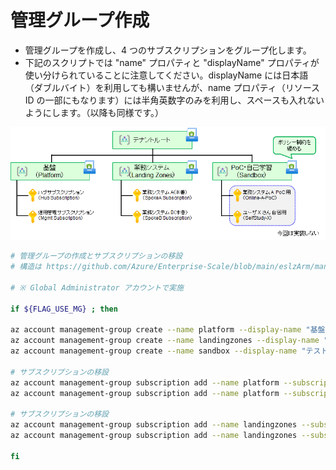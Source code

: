 # 管理グループ作成

- 管理グループを作成し、4 つのサブスクリプションをグループ化します。
- 下記のスクリプトでは "name" プロパティと "displayName" プロパティが使い分けられていることに注意してください。displayName には日本語（ダブルバイト）を利用しても構いませんが、name プロパティ（リソース ID の一部にもなります）には半角英数字のみを利用し、スペースも入れないようにします。（以降も同様です。）

![picture 1](./images/444038320e36f139b64501eed9d584ca147bc29e8726f53017ff940428c2797f.png)  

```bash
# 管理グループの作成とサブスクリプションの移設
# 構造は https://github.com/Azure/Enterprise-Scale/blob/main/eslzArm/managementGroupTemplates/mgmtGroupStructure/mgmtGroupsLite.json を踏襲
 
# ※ Global Administrator アカウントで実施
 
if ${FLAG_USE_MG} ; then
 
az account management-group create --name platform --display-name "基盤"
az account management-group create --name landingzones --display-name "業務システム"
az account management-group create --name sandbox --display-name "テスト・PoC・自習"
 
# サブスクリプションの移設
az account management-group subscription add --name platform --subscription ${SUBSCRIPTION_ID_MGMT}
az account management-group subscription add --name platform --subscription ${SUBSCRIPTION_ID_HUB}
 
# サブスクリプションの移設
az account management-group subscription add --name landingzones --subscription ${SUBSCRIPTION_ID_SPOKE_A}
az account management-group subscription add --name landingzones --subscription ${SUBSCRIPTION_ID_SPOKE_B}
 
fi
```
